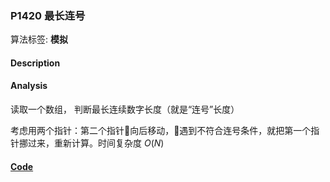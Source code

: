 ### P1420 最长连号

算法标签: **模拟**


#### Description

#### Analysis

读取一个数组， 判断最长连续数字长度（就是“连号”长度）

考虑用两个指针：第二个指针向后移动，遇到不符合连号条件，就把第一个指针挪过来，重新计算。时间复杂度 $O(N)$


#### [Code](../cpp/p1420.cpp)
